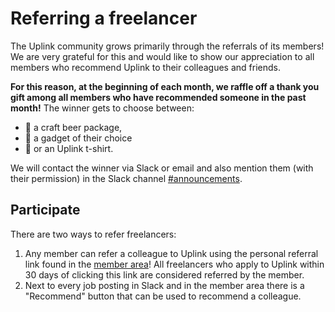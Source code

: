 # Referring a freelancer

The Uplink community grows primarily through the referrals of its members! We are very grateful for this and would like to show our appreciation to all members who recommend Uplink to their colleagues and friends.

**For this reason, at the beginning of each month, we raffle off a thank you gift among all members who have recommended someone in the past month!** The winner gets to choose between:

* 🍺 a craft beer package,
* 🤖 a gadget of their choice
* 🎽 or an Uplink t-shirt.

We will contact the winner via Slack or email and also mention them (with their permission) in the Slack channel [#announcements](https://uplink.tech/slack/announcements).

## Participate

There are two ways to refer freelancers:

1. Any member can refer a colleague to Uplink using the personal referral link found in the [member area](https://my.uplink.tech/)! All freelancers who apply to Uplink within 30 days of clicking this link are considered referred by the member.
2. Next to every job posting in Slack and in the member area there is a "Recommend" button that can be used to recommend a colleague.

